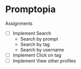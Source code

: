 # Promptopia

Assignments

- [ ] Implement Search
    - Search by prompt
    - Search by tag
    - Search by username
- [ ] Implement Click on tag
- [ ] Implement View other profiles
